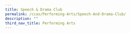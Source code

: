 ```yaml
---
title: Speech & Drama Club
permalink: /ccas/Performing-Arts/Speech-And-Drama-Club/
description: ""
third_nav_title: Performing Arts
---
```


